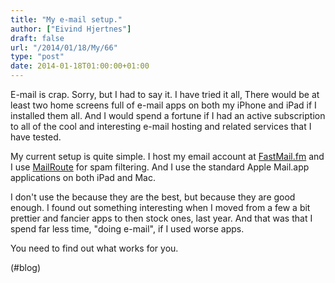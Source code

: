 ```yaml
---
title: "My e-mail setup."
author: ["Eivind Hjertnes"]
draft: false
url: "/2014/01/18/My/66"
type: "post"
date: 2014-01-18T01:00:00+01:00
---
```


E-mail is crap. Sorry, but I had to say it. I have tried it all, There
would be at least two home screens full of e-mail apps on both my iPhone
and iPad if I installed them all. And I would spend a fortune if I had
an active subscription to all of the cool and interesting e-mail hosting
and related services that I have tested.

My current setup is quite simple. I host my email account at
[FastMail.fm](http://FastMail.fm) and I use
[MailRoute](http://mailroute.net) for spam filtering. And I use the
standard Apple Mail.app applications on both iPad and Mac.

I don't use the because they are the best, but because they are good
enough. I found out something interesting when I moved from a few a bit
prettier and fancier apps to then stock ones, last year. And that was
that I spend far less time, "doing e-mail", if I used worse apps.

You need to find out what works for you.

(#blog)
